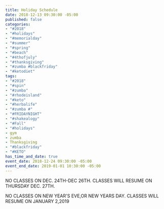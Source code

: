 ```yaml
---
title: Holiday Schedule
date: 2018-12-13 09:30:00 -05:00
published: false
categories:
- "#2018"
- "#holidays"
- "#memorialday"
- "#summer"
- "#spring"
- "#beach"
- "#4thofjuly"
- "#thanksgiving"
- "#zumba #blackfriday"
- "#ketodiet"
tags:
- "#2018"
- "#spin"
- "#zumba"
- "#rhodeisland"
- "#keto"
- "#herbalife"
- "#zumba #"
- "#FRIDAYNIGHT"
- "#shakealogy"
- "#Fall"
- "#holidays"
- gym
- zumba
- Thanksgiving
- "#blackfriday"
- "#KETO"
has_time_and_date: true
event_date: 2018-12-24 09:30:00 -05:00
event_end_date: 2019-01-01 10:30:00 -05:00
---
```


NO CLASSES ON DEC. 24TH-DEC 26TH. 
CLASSES WILL RESUME ON THURSDAY DEC. 27TH.

NO CLASSES ON NEW YEAR'S EVE,OR NEW YEARS DAY. 
CLASSES WILL RESUME ON JANUARY 2,2019 